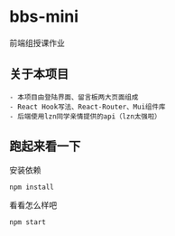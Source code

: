 # bbs-mini

前端组授课作业

## 关于本项目
    - 本项目由登陆界面、留言板两大页面组成
    - React Hook写法、React-Router、Mui组件库
    - 后端使用lzn同学亲情提供的api（lzn太强啦）

## 跑起来看一下
安装依赖
```cmd
npm install
```

看看怎么样吧
```cmd
npm start
```


